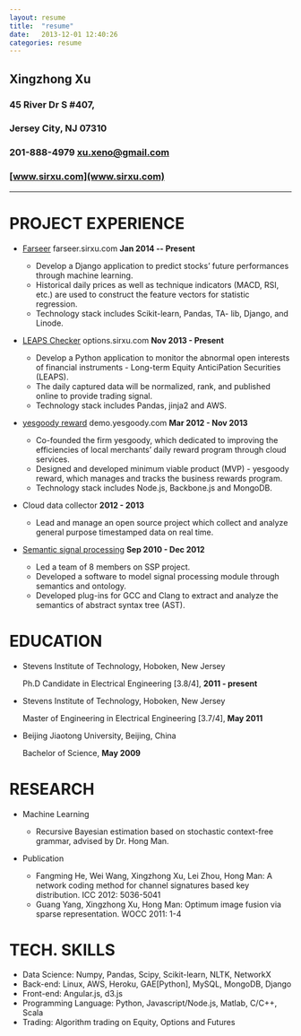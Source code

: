 ```yaml
---
layout: resume
title:  "resume"
date:   2013-12-01 12:40:26
categories: resume 
---
```


## Xingzhong Xu
### 45 River Dr S #407, 
### Jersey City, NJ 07310
### 201-888-4979 xu.xeno@gmail.com
### [www.sirxu.com](www.sirxu.com)
---

# PROJECT EXPERIENCE
* [Farseer](http://farseer.sirxu.com) farseer.sirxu.com **Jan 2014 -- Present**

  * Develop a Django application to predict stocks’ future performances through machine learning.
  * Historical daily prices as well as technique indicators (MACD, RSI, etc.) are used to construct the feature vectors for statistic regression.
  * Technology stack includes Scikit-learn, Pandas, TA- lib, Django, and Linode.

* [LEAPS Checker](http://options.sirxu.com) options.sirxu.com **Nov 2013 - Present**
  
  * Develop a Python application to monitor the abnormal open interests of financial instruments - Long-term Equity AnticiPation Securities (LEAPS).
  * The daily captured data will be normalized, rank, and published online to provide trading signal.
  * Technology stack includes Pandas, jinja2 and AWS.

* [yesgoody reward](http://demo.yesgoody.com) demo.yesgoody.com **Mar 2012 - Nov 2013**

  * Co-founded the firm yesgoody, which dedicated to improving the efficiencies of local merchants’ daily reward program through cloud services.
  * Designed and developed minimum viable product (MVP) - yesgoody reward, which manages and tracks the business rewards program.
  * Technology stack includes Node.js, Backbone.js and MongoDB.

* Cloud data collector **2012 - 2013**

  * Lead and manage an open source project which collect and analyze general purpose timestamped data on real time.

* [Semantic signal processing](https://github.com/xingzhong/SSP-Analyzer) **Sep 2010 - Dec 2012**

  * Led a team of 8 members on SSP project.
  * Developed a software to model signal processing module through semantics and ontology.
  * Developed plug-ins for GCC and Clang to extract and analyze the semantics of abstract syntax tree (AST).

# EDUCATION

* Stevens Institute of Technology, Hoboken, New Jersey

  Ph.D Candidate in Electrical Engineering [3.8/4], **2011 - present**
* Stevens Institute of Technology, Hoboken, New Jersey

  Master of Engineering in Electrical Engineering [3.7/4], **May 2011**
* Beijing Jiaotong University, Beijing, China

  Bachelor of Science, **May 2009**


# RESEARCH
* Machine Learning 

  * Recursive Bayesian estimation based on stochastic context-free grammar, advised by Dr. Hong Man.

* Publication
  * Fangming He, Wei Wang, Xingzhong Xu, Lei Zhou, Hong Man: A network coding method for channel signatures based key distribution. ICC 2012: 5036-5041
  * Guang Yang, Xingzhong Xu, Hong Man: Optimum image fusion via sparse representation. WOCC 2011: 1-4

# TECH. SKILLS
* Data Science: Numpy, Pandas, Scipy, Scikit-learn, NLTK, NetworkX
* Back-end: Linux, AWS, Heroku, GAE[Python], MySQL, MongoDB, Django
* Front-end: Angular.js, d3.js
* Programming Language: Python, Javascript/Node.js, Matlab, C/C++, Scala
* Trading: Algorithm trading on Equity, Options and Futures